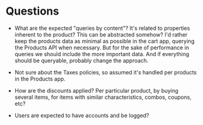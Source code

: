 # Questions

- What are the expected "queries by content"? It's related to properties inherent to the product? This can be abstracted somehow? I'd rather keep the products data as minimal as possible in the cart app, querying the Products API when necessary. But for the sake of performance in queries we should include the more important data. And if everything should be queryable, probably change the approach.

- Not sure about the Taxes policies, so assumed it's handled per products in the Products app.

- How are the discounts applied? Per particular product, by buying several items, for items with similar characteristics, combos, coupons, etc?

- Users are expected to have accounts and be logged? 
